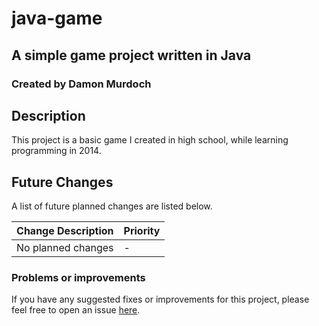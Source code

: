 # java-game
## A simple game project written in Java
### Created by Damon Murdoch 

## Description
This project is a basic game I created in high school, while learning programming in 2014. 

## Future Changes
A list of future planned changes are listed below.

| Change Description | Priority |
| ------------------ | -------- | 
| No planned changes | -        |

### Problems or improvements
If you have any suggested fixes or improvements for this project, please 
feel free to open an issue [here](issues).

